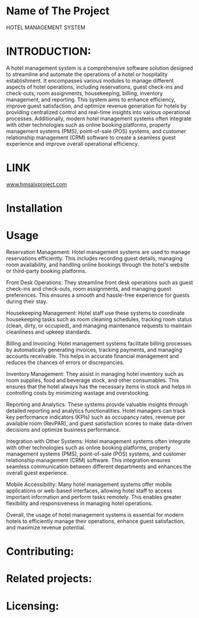 # Name of The Project
HOTEL MANAGEMENT SYSTEM

# INTRODUCTION: 
A hotel management system is a comprehensive software solution designed to streamline and automate the operations 
of a hotel or hospitality establishment. It encompasses various modules to manage different aspects of hotel operations, including 
reservations, guest check-ins and check-outs, room assignments, housekeeping, billing, inventory management, and reporting.
This system aims to enhance efficiency, improve guest satisfaction, and optimize revenue generation for hotels by providing 
centralized control and real-time insights into various operational processes. Additionally, modern hotel management systems 
often integrate with other technologies such as online booking platforms, property management systems (PMS), point-of-sale (POS) systems, 
and customer relationship management (CRM) software to create a seamless guest experience and improve overall operational efficiency.

# LINK
www.hmsalxproject.com

# Installation

# Usage
Reservation Management: Hotel management systems are used to manage reservations efficiently. This includes recording guest details, 
managing room availability, and handling online bookings through the hotel's website or third-party booking platforms.

Front Desk Operations: They streamline front desk operations such as guest check-ins and check-outs, room assignments, 
and managing guest preferences. This ensures a smooth and hassle-free experience for guests during their stay.

Housekeeping Management: Hotel staff use these systems to coordinate housekeeping tasks such as room cleaning schedules, 
tracking room status (clean, dirty, or occupied), and managing maintenance requests to maintain cleanliness and upkeep standards.

Billing and Invoicing: Hotel management systems facilitate billing processes by automatically generating invoices, tracking payments, 
and managing accounts receivable. This helps in accurate financial management and reduces the chances of errors or discrepancies.

Inventory Management: They assist in managing hotel inventory such as room supplies, food and beverage stock, and other consumables. 
This ensures that the hotel always has the necessary items in stock and helps in controlling costs by minimizing wastage and overstocking.

Reporting and Analytics: These systems provide valuable insights through detailed reporting and analytics functionalities. 
Hotel managers can track key performance indicators (KPIs) such as occupancy rates, revenue per available room (RevPAR), 
and guest satisfaction scores to make data-driven decisions and optimize business performance.

Integration with Other Systems: Hotel management systems often integrate with other technologies such as online booking platforms, 
property management systems (PMS), point-of-sale (POS) systems, and customer relationship management (CRM) software. This integration 
ensures seamless communication between different departments and enhances the overall guest experience.

Mobile Accessibility: Many hotel management systems offer mobile applications or web-based interfaces, allowing hotel staff to access
important information and perform tasks remotely. This enables greater flexibility and responsiveness in managing hotel operations.

Overall, the usage of hotel management systems is essential for modern hotels to efficiently manage their operations, 
enhance guest satisfaction, and maximize revenue potential.

# Contributing:

# Related projects:

# Licensing:



